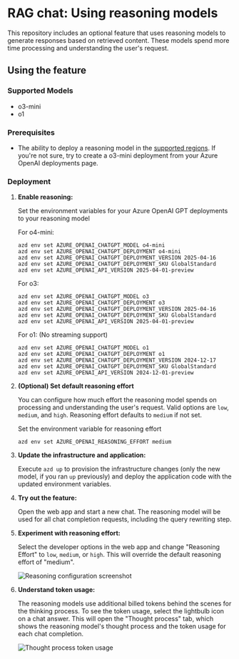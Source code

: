 # RAG chat: Using reasoning models

This repository includes an optional feature that uses reasoning models to generate responses based on retrieved content. These models spend more time processing and understanding the user's request.

## Using the feature

### Supported Models

* o3-mini
* o1

### Prerequisites

* The ability to deploy a reasoning model in the [supported regions](https://learn.microsoft.com/azure/ai-services/openai/concepts/models#standard-deployment-model-availability). If you're not sure, try to create a o3-mini deployment from your Azure OpenAI deployments page.

### Deployment

1. **Enable reasoning:**

   Set the environment variables for your Azure OpenAI GPT deployments to your reasoning model

   For o4-mini:

   ```shell
   azd env set AZURE_OPENAI_CHATGPT_MODEL o4-mini
   azd env set AZURE_OPENAI_CHATGPT_DEPLOYMENT o4-mini
   azd env set AZURE_OPENAI_CHATGPT_DEPLOYMENT_VERSION 2025-04-16
   azd env set AZURE_OPENAI_CHATGPT_DEPLOYMENT_SKU GlobalStandard
   azd env set AZURE_OPENAI_API_VERSION 2025-04-01-preview
   ```

   For o3:

   ```shell
   azd env set AZURE_OPENAI_CHATGPT_MODEL o3
   azd env set AZURE_OPENAI_CHATGPT_DEPLOYMENT o3
   azd env set AZURE_OPENAI_CHATGPT_DEPLOYMENT_VERSION 2025-04-16
   azd env set AZURE_OPENAI_CHATGPT_DEPLOYMENT_SKU GlobalStandard
   azd env set AZURE_OPENAI_API_VERSION 2025-04-01-preview
   ```

   For o1: (No streaming support)

   ```shell
   azd env set AZURE_OPENAI_CHATGPT_MODEL o1
   azd env set AZURE_OPENAI_CHATGPT_DEPLOYMENT o1
   azd env set AZURE_OPENAI_CHATGPT_DEPLOYMENT_VERSION 2024-12-17
   azd env set AZURE_OPENAI_CHATGPT_DEPLOYMENT_SKU GlobalStandard
   azd env set AZURE_OPENAI_API_VERSION 2024-12-01-preview
   ```

2. **(Optional) Set default reasoning effort**

   You can configure how much effort the reasoning model spends on processing and understanding the user's request. Valid options are `low`, `medium`, and `high`. Reasoning effort defaults to `medium` if not set.

   Set the environment variable for reasoning effort

   ```shell
   azd env set AZURE_OPENAI_REASONING_EFFORT medium
   ```

3. **Update the infrastructure and application:**

   Execute `azd up` to provision the infrastructure changes (only the new model, if you ran `up` previously) and deploy the application code with the updated environment variables.

4. **Try out the feature:**

   Open the web app and start a new chat. The reasoning model will be used for all chat completion requests, including the query rewriting step.

5. **Experiment with reasoning effort:**

   Select the developer options in the web app and change "Reasoning Effort" to `low`, `medium`, or `high`. This will override the default reasoning effort of "medium".

   ![Reasoning configuration screenshot](./images/reasoning.png)

6. **Understand token usage:**

   The reasoning models use additional billed tokens behind the scenes for the thinking process.
   To see the token usage, select the lightbulb icon on a chat answer. This will open the "Thought process" tab, which shows the reasoning model's thought process and the token usage for each chat completion.

   ![Thought process token usage](./images/token-usage.png)
